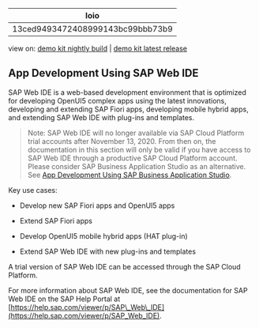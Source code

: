 <!-- loio13ced9493472408999143bc99bbb73b9 -->

| loio |
| -----|
| 13ced9493472408999143bc99bbb73b9 |

<div id="loio">

view on: [demo kit nightly build](https://openui5nightly.hana.ondemand.com/#/topic/13ced9493472408999143bc99bbb73b9) | [demo kit latest release](https://openui5.hana.ondemand.com/#/topic/13ced9493472408999143bc99bbb73b9)</div>

## App Development Using SAP Web IDE

SAP Web IDE is a web-based development environment that is optimized for developing OpenUI5 complex apps using the latest innovations, developing and extending SAP Fiori apps, developing mobile hybrid apps, and extending SAP Web IDE with plug-ins and templates.

> Note:
> SAP Web IDE will no longer available via SAP Cloud Platform trial accounts after November 13, 2020. From then on, the documentation in this section will only be valid if you have access to SAP Web IDE through a productive SAP Cloud Platform account. Please consider SAP Business Application Studio as an alternative. See [App Development Using SAP Business Application Studio](App_Development_Using_SAP_Business_Application_Studio_6bbad66.md).
> 
> 

Key use cases:

-   Develop new SAP Fiori apps and OpenUI5 apps

-   Extend SAP Fiori apps

-   Develop OpenUI5 mobile hybrid apps \(HAT plug-in\)

-   Extend SAP Web IDE with new plug-ins and templates


A trial version of SAP Web IDE can be accessed through the SAP Cloud Platform.

For more information about SAP Web IDE, see the documentation for SAP Web IDE on the SAP Help Portal at [https://help.sap.com/viewer/p/SAP\_Web\_IDE](https://help.sap.com/viewer/p/SAP_Web_IDE).

